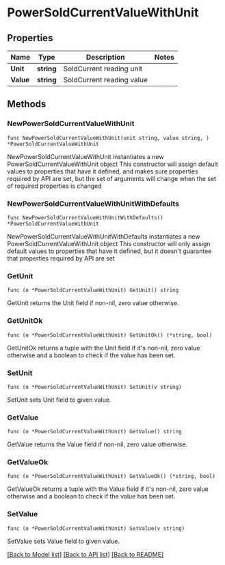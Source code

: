 # PowerSoldCurrentValueWithUnit

## Properties

Name | Type | Description | Notes
------------ | ------------- | ------------- | -------------
**Unit** | **string** | SoldCurrent reading unit | 
**Value** | **string** | SoldCurrent reading value | 

## Methods

### NewPowerSoldCurrentValueWithUnit

`func NewPowerSoldCurrentValueWithUnit(unit string, value string, ) *PowerSoldCurrentValueWithUnit`

NewPowerSoldCurrentValueWithUnit instantiates a new PowerSoldCurrentValueWithUnit object
This constructor will assign default values to properties that have it defined,
and makes sure properties required by API are set, but the set of arguments
will change when the set of required properties is changed

### NewPowerSoldCurrentValueWithUnitWithDefaults

`func NewPowerSoldCurrentValueWithUnitWithDefaults() *PowerSoldCurrentValueWithUnit`

NewPowerSoldCurrentValueWithUnitWithDefaults instantiates a new PowerSoldCurrentValueWithUnit object
This constructor will only assign default values to properties that have it defined,
but it doesn't guarantee that properties required by API are set

### GetUnit

`func (o *PowerSoldCurrentValueWithUnit) GetUnit() string`

GetUnit returns the Unit field if non-nil, zero value otherwise.

### GetUnitOk

`func (o *PowerSoldCurrentValueWithUnit) GetUnitOk() (*string, bool)`

GetUnitOk returns a tuple with the Unit field if it's non-nil, zero value otherwise
and a boolean to check if the value has been set.

### SetUnit

`func (o *PowerSoldCurrentValueWithUnit) SetUnit(v string)`

SetUnit sets Unit field to given value.


### GetValue

`func (o *PowerSoldCurrentValueWithUnit) GetValue() string`

GetValue returns the Value field if non-nil, zero value otherwise.

### GetValueOk

`func (o *PowerSoldCurrentValueWithUnit) GetValueOk() (*string, bool)`

GetValueOk returns a tuple with the Value field if it's non-nil, zero value otherwise
and a boolean to check if the value has been set.

### SetValue

`func (o *PowerSoldCurrentValueWithUnit) SetValue(v string)`

SetValue sets Value field to given value.



[[Back to Model list]](../README.md#documentation-for-models) [[Back to API list]](../README.md#documentation-for-api-endpoints) [[Back to README]](../README.md)


